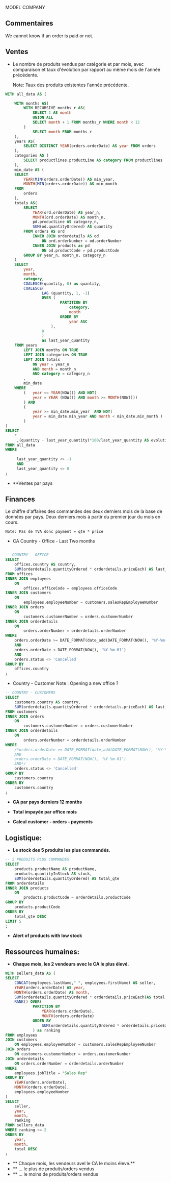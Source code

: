 MODEL COMPANY

## Commentaires

We cannot know if an order is paid or not. 


## Ventes

- Le nombre de produits vendus par catégorie et par mois, avec comparaison et taux d'évolution par rapport au même mois de l'année précédente.

    Note: Taux des produits existentes l'année précédente.
```sql
WITH all_data AS (

	WITH months AS(
		WITH RECURSIVE months_r AS(
			SELECT 1 AS month
			UNION ALL
			SELECT month + 1 FROM months_r WHERE month < 12
		) 
			SELECT month FROM months_r
	),
	years AS(
		SELECT DISTINCT YEAR(orders.orderDate) AS year FROM orders
	),
	categories AS (
		SELECT productlines.productLine AS category FROM productlines
	),
	min_date AS (
	SELECT 
		YEAR(MIN(orders.orderDate)) AS min_year,
		MONTH(MIN(orders.orderDate)) AS min_month
	FROM
		orders
	),
	totals AS(
		SELECT 
			YEAR(ord.orderDate) AS year_n, 
			MONTH(ord.orderDate) AS month_n, 
			pd.productLine AS category_n, 
			SUM(od.quantityOrdered) AS quantity
		FROM orders AS ord
			INNER JOIN orderdetails AS od
				ON ord.orderNumber = od.orderNumber
			INNER JOIN products as pd			
				ON od.productCode = pd.productCode
		GROUP BY year_n, month_n, category_n 
	)
	SELECT 
		year,
		month,
		category,
		COALESCE(quantity, 0) as quantity,
		COALESCE(
				LAG (quantity, 1, -1) 
				OVER (
						PARTITION BY 
							category,
							month 
						ORDER BY
							year ASC
					),
				0
				)
				as last_year_quantity 
	FROM years
		LEFT JOIN months ON TRUE
		LEFT JOIN categories ON TRUE
		LEFT JOIN totals
			ON year = year_n
			AND month = month_n
			AND category = category_n
		,
		min_date
	WHERE 
		(	year <= YEAR(NOW()) AND NOT(
			year = YEAR (NOW()) AND month >= MONTH(NOW()))
		) AND
		(	
			year >= min_date.min_year  AND NOT(
			year = min_date.min_year AND month < min_date.min_month )
		)
)
SELECT 
	*
     ,(quantity - last_year_quantity)*100/last_year_quantity AS evolution_rate
FROM all_data
WHERE
	
	 last_year_quantity <> -1
     AND 
     last_year_quantity <> 0
;
```

- **Ventes par pays



## Finances 

Le chiffre d'affaires des commandes des deux derniers mois de la base
de données par pays. Deux derniers mois à partir du premier jour du mois en cours.

    Note: Pas de TVA donc payment = qte * price

- CA Country - Office  - Last Two months
```sql

-- COUNTRY - OFFICE
SELECT 
	offices.country AS country,
	SUM(orderdetails.quantityOrdered * orderdetails.priceEach) AS last_two_monthly_profits
FROM offices
INNER JOIN employees
	ON 
		offices.officeCode = employees.officeCode
INNER JOIN customers
	ON
		employees.employeeNumber = customers.salesRepEmployeeNumber
INNER JOIN orders
	ON
		customers.customerNumber = orders.customerNumber
INNER JOIN orderdetails
	ON
		orders.orderNumber = orderdetails.orderNumber
WHERE
	orders.orderDate >= DATE_FORMAT(date_add(DATE_FORMAT(NOW(), '%Y-%m-01'), interval -2 month), "%Y-%m-01")
    AND 
    orders.orderDate < DATE_FORMAT(NOW(), '%Y-%m-01')
    AND 
    orders.status <> 'Cancelled'
GROUP BY
	offices.country
; 
```




- Country - Customer
    Note : Opening a new office ?
```sql
-- COUNTRY - CUSTOMERS
SELECT 
	customers.country AS country,
	SUM(orderdetails.quantityOrdered * orderdetails.priceEach) AS last_two_monthly_profits
FROM customers
INNER JOIN orders
	ON
		customers.customerNumber = orders.customerNumber
INNER JOIN orderdetails
	ON
		orders.orderNumber = orderdetails.orderNumber
WHERE
	/*orders.orderDate >= DATE_FORMAT(date_add(DATE_FORMAT(NOW(), '%Y-%m-01'), interval -2 month), "%Y-%m-01")
    AND 
    orders.orderDate < DATE_FORMAT(NOW(), '%Y-%m-01')
    AND*/ 
    orders.status <> 'Cancelled'
GROUP BY
	customers.country
ORDER BY
	customers.country
;
```

- **CA par pays derniers 12 months**




- **Total impayée par office mois**

- **Calcul customer - orders - payments**


## Logistique: 

- **Le stock des 5 produits les plus commandés.**

```sql
-- 5 PRODUITS PLUS COMMANDES
SELECT 
	products.productName AS productName,
    products.quantityInStock AS stock,
    SUM(orderdetails.quantityOrdered) AS total_qte
FROM orderdetails  
INNER JOIN products
	ON 
		products.productCode = orderdetails.productCode
GROUP BY
	products.productCode
ORDER BY
	total_qte DESC
LIMIT 5
;
```

- **Alert of products with low stock** 

## Ressources humaines: 

- **Chaque mois, les 2 vendeurs avec le CA le plus élevé.**


```sql
WITH sellers_data AS (
SELECT 
	CONCAT(employees.lastName," ", employees.firstName) AS seller,
    YEAR(orders.orderDate) AS year,
    MONTH(orders.orderDate) AS month,
    SUM(orderdetails.quantityOrdered * orderdetails.priceEach)AS total,
	RANK() OVER(
			PARTITION BY
				YEAR(orders.orderDate),
                MONTH(orders.orderDate)
			ORDER BY
				SUM(orderdetails.quantityOrdered * orderdetails.priceEach) DESC
            ) as ranking
FROM employees
JOIN customers
	ON employees.employeeNumber = customers.salesRepEmployeeNumber
JOIN orders
	ON customers.customerNumber = orders.customerNumber
JOIN orderdetails
	ON orders.orderNumber = orderdetails.orderNumber
WHERE
	employees.jobTitle = "Sales Rep"
GROUP BY
	YEAR(orders.orderDate),
    MONTH(orders.orderDate),
	employees.employeeNumber
)
SELECT 
	seller,
    year,
    month,
    ranking
FROM sellers_data
WHERE ranking <= 2
ORDER BY
	year,
    month,
    total DESC
;


```



- ** Chaque mois, les vendeurs avel le CA le moins élevé.**
- ** ... le plus de produits/orders vendus
- ** ... le moins de produits/orders vendus 
